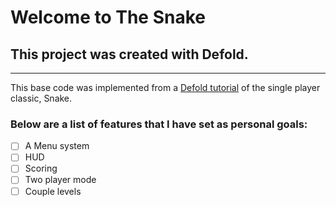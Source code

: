 # Welcome to The Snake #

## This project was created with Defold. ##

- - - -

This base code was implemented from a [Defold tutorial](https://www.defold.com/tutorials/snake/) of the single player classic, Snake.

### Below are a list of features that I have set as personal goals: ###

- [ ] A Menu system
- [ ] HUD
- [ ] Scoring
- [ ] Two player mode
- [ ] Couple levels
